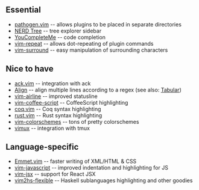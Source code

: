 ## Essential
- [pathogen.vim](https://github.com/tpope/vim-pathogen) -- allows plugins to be
  placed in separate directories
- [NERD Tree](https://github.com/scrooloose/nerdtree) -- tree explorer sidebar
- [YouCompleteMe](https://valloric.github.io/YouCompleteMe/) -- code completion
- [vim-repeat](https://github.com/tpope/vim-repeat) -- allows dot-repeating of plugin
  commands
- [vim-surround](https://github.com/tpope/vim-surround) -- easy manipulation of
  surrounding characters

## Nice to have
- [ack.vim](https://github.com/mileszs/ack.vim) -- integration with ack
- [Align](https://github.com/vim-scripts/Align) -- align multiple lines according to
  a regex (see also: [Tabular](https://github.com/godlygeek/tabular))
- [vim-airline](https://github.com/bling/vim-airline) -- improved statusline
- [vim-coffee-script](https://github.com/kchmck/vim-coffee-script) -- CoffeeScript
  highlighting
- [coq.vim](https://github.com/mgrabovsky/coq.vim) -- Coq syntax highlighting
- [rust.vim](https://github.com/rust-lang/rust.vim) -- Rust syntax highlighting
- [vim-colorschemes](https://github.com/flazz/vim-colorschemes) -- tons of pretty
  colorschemes
- [vimux](https://github.com/benmills/vimux) -- integration with tmux

## Language-specific
- [Emmet.vim](https://github.com/mattn/emmet-vim) -- faster writing of XML/HTML & CSS
- [vim-javascript](https://github.com/pangloss/vim-javascript) -- improved
  indentation and highlighting for JS
- [vim-jsx](https://github.com/mxw/vim-jsx) -- support for React JSX
- [vim2hs-flexible](https://github.com/lpil/vim2hs-flexible) -- Haskell sublanguages
  highlighting and other goodies

